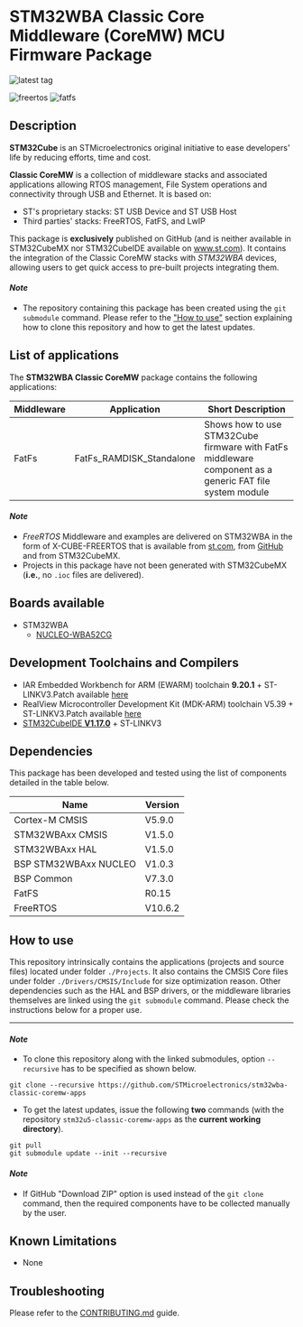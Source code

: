 # STM32WBA Classic Core Middleware (CoreMW) MCU Firmware Package

![latest tag](https://img.shields.io/github/v/tag/STMicroelectronics/stm32wba-classic-coremw-apps.svg?color=brightgreen)

![freertos](https://img.shields.io/badge/freertos-v10.6.2-blue.svg) ![fatfs](https://img.shields.io/badge/fatfs-R0.15-blue.svg)

## Description

**STM32Cube** is an STMicroelectronics original initiative to ease developers' life by reducing efforts, time and cost.

**Classic CoreMW** is a collection of middleware stacks and associated applications allowing RTOS management, File System operations and connectivity through USB and Ethernet. It is based on:
* ST's proprietary stacks: ST USB Device and ST USB Host
* Third parties' stacks: FreeRTOS, FatFS, and LwIP

This package is **exclusively** published on GitHub (and is neither available in STM32CubeMX nor STM32CubeIDE available on www.st.com).
It contains the integration of the Classic CoreMW stacks with *STM32WBA* devices, allowing users to get quick access to pre-built projects integrating them.

#### *Note*

 * The repository containing this package has been created using the `git submodule` command. Please refer to the ["How to use"](README.md#how-to-use) section explaining how to clone this repository and how to get the latest updates.

## List of applications

The **STM32WBA Classic CoreMW** package contains the following applications:

Middleware    | Application                        | Short Description
--------------|------------------------------------|------------------------------------------------------------------------
FatFs	        | FatFs_RAMDISK_Standalone	         | Shows how to use STM32Cube firmware with FatFs middleware component as a generic FAT file system module


#### *Note*
 * *FreeRTOS* Middleware and examples are delivered on STM32WBA in the form of X-CUBE-FREERTOS that is available from [st.com](https://www.st.com/en/embedded-software/x-cube-freertos.html), from [GitHub](https://github.com/STMicroelectronics/x-cube-freertos) and from STM32CubeMX.
 * Projects in this package have not been generated with STM32CubeMX (**i.e.**, no `.ioc` files are delivered).

## Boards available

 * STM32WBA
   * [NUCLEO-WBA52CG](https://www.st.com/en/evaluation-tools/nucleo-wba52cg.html)

## Development Toolchains and Compilers

 * IAR Embedded Workbench for ARM (EWARM) toolchain **9.20.1** + ST-LINKV3.Patch available [here](https://github.com/STMicroelectronics/STM32CubeWBA/tree/main/Utilities/PC_Software)
 * RealView Microcontroller Development Kit (MDK-ARM) toolchain V5.39 + ST-LINKV3.Patch available [here](https://github.com/STMicroelectronics/STM32CubeWBA/tree/main/Utilities/PC_Software)
 * [STM32CubeIDE **V1.17.0**](https://www.st.com/en/development-tools/stm32cubeide.html) + ST-LINKV3


## Dependencies

This package has been developed and tested using the list of components detailed in the table below.

Name                       |   Version
---------------------------|---------------
Cortex-M CMSIS             |   V5.9.0
STM32WBAxx CMSIS           |   V1.5.0
STM32WBAxx HAL             |   V1.5.0
BSP STM32WBAxx NUCLEO      |   V1.0.3
BSP Common                 |   V7.3.0
FatFS                      |   R0.15
FreeRTOS                   |   V10.6.2

## How to use

This repository intrinsically contains the applications (projects and source files) located under folder `./Projects`.
It also contains the CMSIS Core files under folder `./Drivers/CMSIS/Include` for size optimization reason.
Other dependencies such as the HAL and BSP drivers, or the middleware libraries themselves are linked using the `git submodule` command.
Please check the instructions below for a proper use.

---

#### *Note*

* To clone this repository along with the linked submodules, option `--recursive` has to be specified as shown below.

```
git clone --recursive https://github.com/STMicroelectronics/stm32wba-classic-coremw-apps
```

* To get the latest updates, issue the following **two** commands (with the repository `stm32u5-classic-coremw-apps` as the **current working directory**).

```
git pull
git submodule update --init --recursive
```

#### *Note*

 * If GitHub "Download ZIP" option is used instead of the `git clone` command, then the required components have to be collected manually by the user.

## Known Limitations

 * None

## Troubleshooting

Please refer to the [CONTRIBUTING.md](CONTRIBUTING.md) guide.
